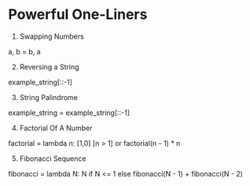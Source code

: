 
# Powerful One-Liners

1. Swapping Numbers

a, b = b, a

2. Reversing a String

example_string[::-1]

3. String Palindrome

example_string = example_string[::-1]

4. Factorial Of A Number

factorial = lambda n: [1,0] [n > 1] or factorial(n - 1) * n

5. Fibonacci Sequence

fibonacci = lambda N: N if N <= 1 else fibonacci(N - 1) + fibonacci(N - 2)

